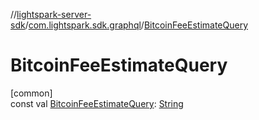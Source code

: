 //[lightspark-server-sdk](../../index.md)/[com.lightspark.sdk.graphql](index.md)/[BitcoinFeeEstimateQuery](-bitcoin-fee-estimate-query.md)

# BitcoinFeeEstimateQuery

[common]\
const val [BitcoinFeeEstimateQuery](-bitcoin-fee-estimate-query.md): [String](https://kotlinlang.org/api/latest/jvm/stdlib/kotlin/-string/index.html)
